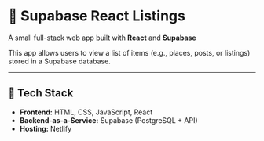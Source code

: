 # 🏡 Supabase React Listings

A small full-stack web app built with **React** and **Supabase**

This app allows users to view a list of items (e.g., places, posts, or listings) stored in a Supabase database. 

---

## 🚀 Tech Stack

- **Frontend:** HTML, CSS, JavaScript, React
- **Backend-as-a-Service:** Supabase (PostgreSQL + API)
- **Hosting:** Netlify
